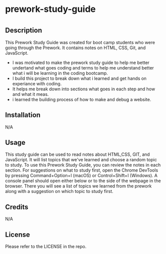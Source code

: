 # prework-study-guide
# <Prework Study Guide Webpage>

## Description

This Prework Study Guide was created for boot camp students who were going through the Prework. It contains notes on HTML, CSS, Git, and JavaScript.
- I was motivated to make the prework study guide to help me better undertand what goes coding and terms to help me understand better what i will be learning in the coding bootcamp.
- I build this project to break down what i learned and get hands on experiance with coding.
- It helps me break down into sections what goes in each step and how and what it meas.
- i learned the building process of how to make and debug a website.

## Installation
N/A

## Usage
This study guide can be used to read notes about HTML,CSS, GIT, and JavaScript. 
It will list topics that we've learned and choose a random topic to study.
To use this Prework Study Guide, you can review the notes in each section. For suggestions on what to study first, open the Chrome DevTools by pressing Command+Option+I (macOS) or Control+Shift+I (Windows). A console panel should open either below or to the side of the webpage in the browser. There you will see a list of topics we learned from the prework along with a suggestion on which topic to study first.

## Credits

N/A

## License

Please refer to the LICENSE in the repo.
